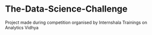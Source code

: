 # The-Data-Science-Challenge
Project made during competition organised by Internshala Trainings on Analytics Vidhya
